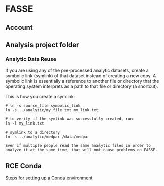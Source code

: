 # FASSE


## Account

## Analysis project folder 

### Analytic Data Reuse

If you are using any of the pre-processed analytic datasets, create a symbolic link (symlink) of that dataset instead of creating a new copy. A symbolic link is essentially a reference to another file or directory that the operating system interprets as a path to that file or directory (a shortcut).

This is how you create a symlink:

```
# ln -s source_file symbolic_link
ln -s ../analytic/my_file.txt my_link.txt

# to verify if the symlink was successfully created, run:
ls -l my_link.txt

# symlink to a directory
ln -s ../analytic/medpar /data/medpar
```

```{note}
Even if multiple people read the same analytic files in order to analyze it at the same time, that will not cause problems on FASSE.
```


## RCE Conda

[Steps for setting up a Conda environment](https://github.com/NSAPH/CausalGPS-test/blob/main/Analyses/scaling_synthetic_rce_1/scaling_synthetic_rce.md#steps-for-setting-up-environment)
